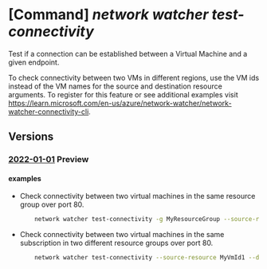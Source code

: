 # [Command] _network watcher test-connectivity_

Test if a connection can be established between a Virtual Machine and a given endpoint.

To check connectivity between two VMs in different regions, use the VM ids instead of the VM names for the source and destination resource arguments. To register for this feature or see additional examples visit https://learn.microsoft.com/en-us/azure/network-watcher/network-watcher-connectivity-cli.

## Versions

### [2022-01-01](/Resources/mgmt-plane/L3N1YnNjcmlwdGlvbnMve30vcmVzb3VyY2Vncm91cHMve30vcHJvdmlkZXJzL21pY3Jvc29mdC5uZXR3b3JrL25ldHdvcmt3YXRjaGVycy97fS9jb25uZWN0aXZpdHljaGVjaw==/2022-01-01.xml) **Preview**

<!-- mgmt-plane /subscriptions/{}/resourcegroups/{}/providers/microsoft.network/networkwatchers/{}/connectivitycheck 2022-01-01 -->

#### examples

- Check connectivity between two virtual machines in the same resource group over port 80.
    ```bash
        network watcher test-connectivity -g MyResourceGroup --source-resource MyVmName1 --dest-resource MyVmName2 --dest-port 80
    ```

- Check connectivity between two virtual machines in the same subscription in two different resource groups over port 80.
    ```bash
        network watcher test-connectivity --source-resource MyVmId1 --dest-resource MyVmId2 --dest-port 80
    ```
